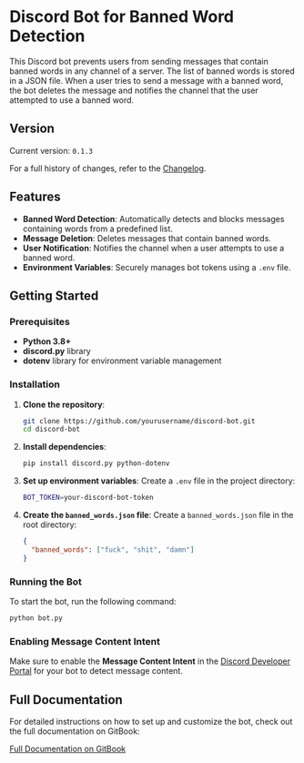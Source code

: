 # Discord Bot for Banned Word Detection

This Discord bot prevents users from sending messages that contain banned words in any channel of a server. The list of banned words is stored in a JSON file. When a user tries to send a message with a banned word, the bot deletes the message and notifies the channel that the user attempted to use a banned word.

## Version

Current version: `0.1.3`

For a full history of changes, refer to the [Changelog](CHANGELOG.md).

## Features

- **Banned Word Detection**: Automatically detects and blocks messages containing words from a predefined list.
- **Message Deletion**: Deletes messages that contain banned words.
- **User Notification**: Notifies the channel when a user attempts to use a banned word.
- **Environment Variables**: Securely manages bot tokens using a `.env` file.

## Getting Started

### Prerequisites

- **Python 3.8+**
- **discord.py** library
- **dotenv** library for environment variable management

### Installation

1. **Clone the repository**:
   ```bash
   git clone https://github.com/yourusername/discord-bot.git
   cd discord-bot
   ```

2. **Install dependencies**:
   ```bash
   pip install discord.py python-dotenv
   ```

3. **Set up environment variables**:
   Create a `.env` file in the project directory:
   ```bash
   BOT_TOKEN=your-discord-bot-token
   ```

4. **Create the `banned_words.json` file**:
   Create a `banned_words.json` file in the root directory:
   ```json
   {
     "banned_words": ["fuck", "shit", "damn"]
   }
   ```

### Running the Bot

To start the bot, run the following command:

```bash
python bot.py
```

### Enabling Message Content Intent

Make sure to enable the **Message Content Intent** in the [Discord Developer Portal](https://discord.com/developers/applications) for your bot to detect message content.

## Full Documentation

For detailed instructions on how to set up and customize the bot, check out the full documentation on GitBook:

[Full Documentation on GitBook](https://sydicated.gitbook.io/word-checker/)